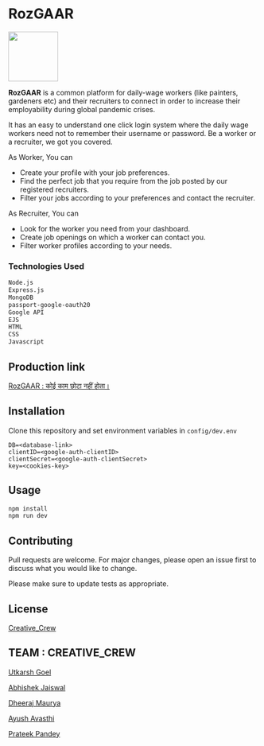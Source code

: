 # RozGAAR 
<img src="/public/img/Rozgaar-logo.png" width=100>

**RozGAAR** is a common platform for daily-wage workers (like painters, gardeners etc) and their recruiters to connect in order to
increase their employability during global pandemic crises.

It has an easy to understand one click login system where the daily wage workers need not to remember their username or password. Be a worker or a recruiter, we got you covered. 

As Worker, You can 

* Create your profile with your job preferences.
* Find the perfect job that you require from the job posted by our registered recruiters.
* Filter your jobs according to your preferences and contact the recruiter.

As Recruiter, You can 
* Look for the worker you need from your dashboard.
* Create job openings on which a worker can contact you.
* Filter worker profiles according to your needs.

### Technologies Used 
```bash
Node.js
Express.js
MongoDB
passport-google-oauth20
Google API
EJS
HTML
CSS
Javascript
```

## Production link 
<a href="http://rozgaar-app.herokuapp.com/" terget="_blank">RozGAAR : कोई काम छोटा नहीं होता।</a>



## Installation

Clone this repository and set environment variables in `config/dev.env`

```visual studio code
DB=<database-link>
clientID=<google-auth-clientID>
clientSecret=<google-auth-clientSecret>
key=<cookies-key>
```

## Usage

```bash
npm install
npm run dev 
```

## Contributing
Pull requests are welcome. For major changes, please open an issue first to discuss what you would like to change.

Please make sure to update tests as appropriate.

## License
[Creative_Crew](https://github.com/Cre-tive-Crew)

## TEAM : CREATIVE_CREW
[Utkarsh Goel](https://github.com/UtkarshGoel18)

[Abhishek Jaiswal](https://github.com/abhishekjais-124)

[Dheeraj Maurya](https://github.com/jareehd)

[Ayush Avasthi](https://github.com/avasthiayush)

[Prateek Pandey](https://github.com/pprockys)

